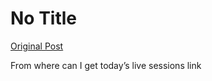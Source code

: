 # No Title

[Original Post](https://discourse.onlinedegree.iitm.ac.in/t/168449/4)

<p>From where can I get today’s live sessions link</p>